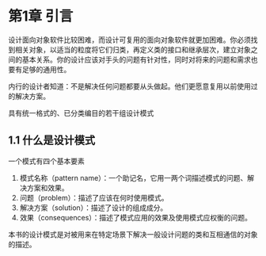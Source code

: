 # 第1章 引言

设计面向对象软件比较困难，而设计可复用的面向对象软件就更加困难。你必须找到相关对象，以适当的粒度将它们归类，再定义类的接口和继承层次，建立对象之间的基本关系。你的设计应该对手头的问题有针对性，同时对将来的问题和需求也要有足够的通用性。

内行的设计者知道：不是解决任何问题都要从头做起。他们更愿意复用以前使用过的解决方案。

具有统一格式的、已分类编目的若干组设计模式

## 1.1 什么是设计模式

一个模式有四个基本要素

1. 模式名称（pattern name）：一个助记名，它用一两个词描述模式的问题、解决方案和效果。
2. 问题（problem）：描述了应该在何时使用模式。
3. 解决方案（solution）：描述了设计的组成成分。
4. 效果（consequences）：描述了模式应用的效果及使用模式应权衡的问题。

本书的设计模式是对被用来在特定场景下解决一般设计问题的类和互相通信的对象的描述。

